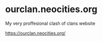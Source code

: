 # ourclan.neocities.org
My very proffesional clash of clans website

https://ourclan.neocities.org/


